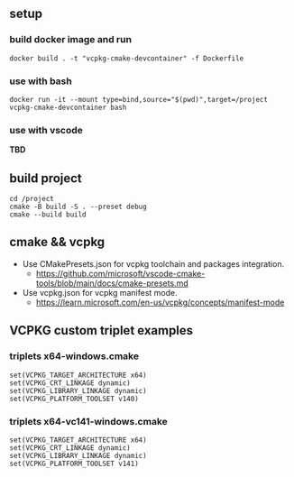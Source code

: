 
## setup
### build docker image and run
```
docker build . -t "vcpkg-cmake-devcontainer" -f Dockerfile
```

### use with bash
```
docker run -it --mount type=bind,source="$(pwd)",target=/project vcpkg-cmake-devcontainer bash
```
### use with vscode
**TBD**

## build project
````
cd /project
cmake -B build -S . --preset debug
cmake --build build
````

## cmake && vcpkg
- Use CMakePresets.json for vcpkg toolchain and packages integration.
  - https://github.com/microsoft/vscode-cmake-tools/blob/main/docs/cmake-presets.md
- Use vcpkg.json for vcpkg manifest mode.
  - https://learn.microsoft.com/en-us/vcpkg/concepts/manifest-mode

## VCPKG custom triplet examples
### triplets x64-windows.cmake
````
set(VCPKG_TARGET_ARCHITECTURE x64)
set(VCPKG_CRT_LINKAGE dynamic)
set(VCPKG_LIBRARY_LINKAGE dynamic)
set(VCPKG_PLATFORM_TOOLSET v140)
````
### triplets x64-vc141-windows.cmake
````
set(VCPKG_TARGET_ARCHITECTURE x64)
set(VCPKG_CRT_LINKAGE dynamic)
set(VCPKG_LIBRARY_LINKAGE dynamic)
set(VCPKG_PLATFORM_TOOLSET v141)
````
